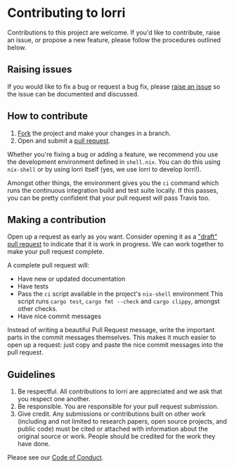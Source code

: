 # Contributing to lorri

Contributions to this project are welcome.  If you'd like to
contribute, raise an issue, or propose a new feature, please follow
the procedures outlined below.

## Raising issues

If you would like to fix a bug or request a bug fix, please [raise an
issue](https://github.com/target/lorri/issues) so the issue can be documented
and discussed.

## How to contribute

1. [Fork][gh-about-forks] the project and make your changes in a branch.
2. Open and submit a [pull request][gh-create-pr].

Whether you're fixing a bug or adding a feature, we recommend you use the
development environment defined in `shell.nix`. You can do this using
`nix-shell` or by using lorri itself (yes, we use lorri to develop lorri!).

Amongst other things, the environment gives you the `ci` command which runs the
continuous integration build and test suite locally. If this passes, you can be
pretty confident that your pull request will pass Travis too.

## Making a contribution

Open up a request as early as you want. Consider opening it as a ["draft" pull
request][gh-draft-pr] to indicate that it is work in progress. We can work
together to make your pull request complete.

A complete pull request will:

 - Have new or updated documentation
 - Have tests
 - Pass the `ci` script available in the project's `nix-shell` environment
   This script runs `cargo test`, `cargo fmt --check` and `cargo clippy`,
   amongst other checks.
 - Have nice commit messages

Instead of writing a beautiful Pull Request message, write the
important parts in the commit messages themselves. This makes it much
easier to open up a request: just copy and paste the nice commit
messages into the pull request.

## Guidelines

1. Be respectful.  All contributions to lorri are appreciated and we
   ask that you respect one another.
2. Be responsible. You are responsible for your pull request
   submission.
3. Give credit.  Any submissions or contributions built on other work
   (including and not limited to research papers, open source
   projects, and public code) must be cited or attached with
   information about the original source or work.  People should be
   credited for the work they have done.

Please see our [Code of Conduct](./.github/CODE_OF_CONDUCT.md).

[gh-about-forks]: https://help.github.com/en/github/collaborating-with-issues-and-pull-requests/about-forks
[gh-create-pr]: https://help.github.com/en/github/collaborating-with-issues-and-pull-requests/creating-a-pull-request-from-a-fork
[gh-draft-pr]: https://help.github.com/en/github/collaborating-with-issues-and-pull-requests/about-pull-requests#draft-pull-requests
